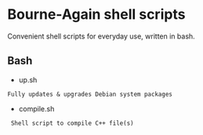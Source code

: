 Bourne-Again shell scripts
=============
Convenient shell scripts for everyday use, written in bash.

## Bash
* up.sh

```Fully updates & upgrades Debian system packages```

* compile.sh

``` Shell script to compile C++ file(s)```
